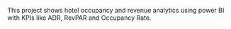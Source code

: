 This project shows hotel occupancy and revenue analytics using power BI with KPIs like ADR, RevPAR and Occupancy Rate.
